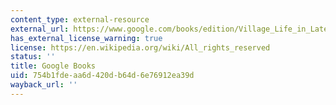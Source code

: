 ```yaml
---
content_type: external-resource
external_url: https://www.google.com/books/edition/Village_Life_in_Late_Tsarist_Russia/g0uzVJbd2iMC?hl=en&gbpv=1
has_external_license_warning: true
license: https://en.wikipedia.org/wiki/All_rights_reserved
status: ''
title: Google Books
uid: 754b1fde-aa6d-420d-b64d-6e76912ea39d
wayback_url: ''
---
```

